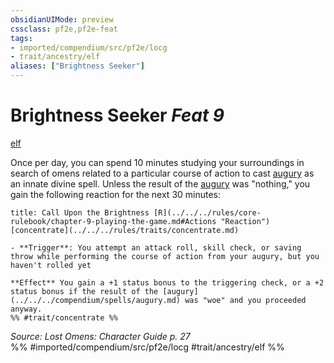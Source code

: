 ```yaml
---
obsidianUIMode: preview
cssclass: pf2e,pf2e-feat
tags:
- imported/compendium/src/pf2e/locg
- trait/ancestry/elf
aliases: ["Brightness Seeker"]
---
```

# Brightness Seeker  *Feat 9*  
[elf](elf.md)  


Once per day, you can spend 10 minutes studying your surroundings in search of omens related to a particular course of action to cast [augury](../spells/augury.md) as an innate divine spell. Unless the result of the [augury](../spells/augury.md) was "nothing," you gain the following reaction for the next 30 minutes:

```ad-embed-ability
title: Call Upon the Brightness [R](../../../rules/core-rulebook/chapter-9-playing-the-game.md#Actions "Reaction")
[concentrate](../../../rules/traits/concentrate.md)  

- **Trigger**: You attempt an attack roll, skill check, or saving throw while performing the course of action from your augury, but you haven't rolled yet

**Effect** You gain a +1 status bonus to the triggering check, or a +2 status bonus if the result of the [augury](../../../compendium/spells/augury.md) was "woe" and you proceeded anyway.  
%% #trait/concentrate %%
```

*Source: Lost Omens: Character Guide p. 27*  
%% #imported/compendium/src/pf2e/locg #trait/ancestry/elf %%
